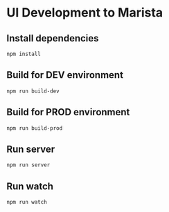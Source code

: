 # UI Development to Marista

## Install dependencies

```
npm install
```

## Build for DEV environment

```
npm run build-dev
```

## Build for PROD environment

```
npm run build-prod
```

## Run server

```
npm run server
```

## Run watch

```
npm run watch
```
